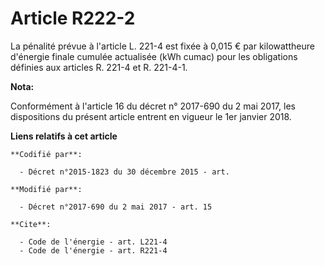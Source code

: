 # Article R222-2

La pénalité prévue à l'article L. 221-4 est fixée à 0,015 € par kilowattheure d'énergie finale cumulée actualisée (kWh cumac)
pour les obligations définies aux articles R. 221-4 et R. 221-4-1.

**Nota:**

Conformément à l'article 16 du décret n° 2017-690 du 2 mai 2017, les dispositions du présent article entrent en vigueur le
1er janvier 2018.

**Liens relatifs à cet article**

	**Codifié par**:

	  - Décret n°2015-1823 du 30 décembre 2015 - art.

	**Modifié par**:

	  - Décret n°2017-690 du 2 mai 2017 - art. 15

	**Cite**:

	  - Code de l'énergie - art. L221-4
	  - Code de l'énergie - art. R221-4
